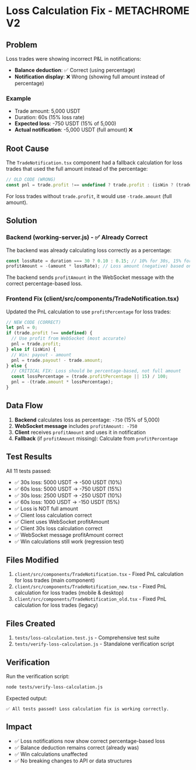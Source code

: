 # Loss Calculation Fix - METACHROME V2

## Problem
Loss trades were showing incorrect P&L in notifications:
- **Balance deduction**: ✅ Correct (using percentage)
- **Notification display**: ❌ Wrong (showing full amount instead of percentage)

### Example
- Trade amount: 5,000 USDT
- Duration: 60s (15% loss rate)
- **Expected loss**: -750 USDT (15% of 5,000)
- **Actual notification**: -5,000 USDT (full amount) ❌

## Root Cause
The `TradeNotification.tsx` component had a fallback calculation for loss trades that used the full amount instead of the percentage:

```javascript
// OLD CODE (WRONG)
const pnl = trade.profit !== undefined ? trade.profit : (isWin ? (trade.payout! - trade.amount) : -trade.amount);
```

For loss trades without `trade.profit`, it would use `-trade.amount` (full amount).

## Solution

### Backend (working-server.js) - ✅ Already Correct
The backend was already calculating loss correctly as a percentage:
```javascript
const lossRate = duration === 30 ? 0.10 : 0.15; // 10% for 30s, 15% for others
profitAmount = -(amount * lossRate); // Loss amount (negative) based on percentage
```

The backend sends `profitAmount` in the WebSocket message with the correct percentage-based loss.

### Frontend Fix (client/src/components/TradeNotification.tsx)
Updated the PnL calculation to use `profitPercentage` for loss trades:

```javascript
// NEW CODE (CORRECT)
let pnl = 0;
if (trade.profit !== undefined) {
  // Use profit from WebSocket (most accurate)
  pnl = trade.profit;
} else if (isWin) {
  // Win: payout - amount
  pnl = trade.payout! - trade.amount;
} else {
  // CRITICAL FIX: Loss should be percentage-based, not full amount
  const lossPercentage = (trade.profitPercentage || 15) / 100;
  pnl = -(trade.amount * lossPercentage);
}
```

## Data Flow
1. **Backend** calculates loss as percentage: `-750` (15% of 5,000)
2. **WebSocket message** includes `profitAmount: -750`
3. **Client** receives `profitAmount` and uses it in notification
4. **Fallback** (if `profitAmount` missing): Calculate from `profitPercentage`

## Test Results
All 11 tests passed:
- ✅ 30s loss: 5000 USDT → -500 USDT (10%)
- ✅ 60s loss: 5000 USDT → -750 USDT (15%)
- ✅ 30s loss: 2500 USDT → -250 USDT (10%)
- ✅ 60s loss: 1000 USDT → -150 USDT (15%)
- ✅ Loss is NOT full amount
- ✅ Client loss calculation correct
- ✅ Client uses WebSocket profitAmount
- ✅ Client 30s loss calculation correct
- ✅ WebSocket message profitAmount correct
- ✅ Win calculations still work (regression test)

## Files Modified
1. `client/src/components/TradeNotification.tsx` - Fixed PnL calculation for loss trades (main component)
2. `client/src/components/TradeNotification_new.tsx` - Fixed PnL calculation for loss trades (mobile & desktop)
3. `client/src/components/TradeNotification_old.tsx` - Fixed PnL calculation for loss trades (legacy)

## Files Created
1. `tests/loss-calculation.test.js` - Comprehensive test suite
2. `tests/verify-loss-calculation.js` - Standalone verification script

## Verification
Run the verification script:
```bash
node tests/verify-loss-calculation.js
```

Expected output:
```
✅ All tests passed! Loss calculation fix is working correctly.
```

## Impact
- ✅ Loss notifications now show correct percentage-based loss
- ✅ Balance deduction remains correct (already was)
- ✅ Win calculations unaffected
- ✅ No breaking changes to API or data structures

